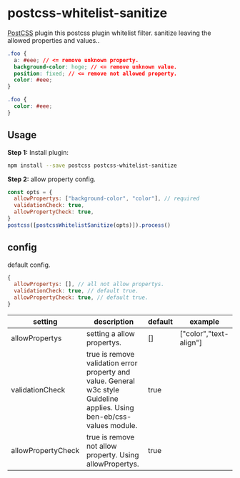 # postcss-whitelist-sanitize

[PostCSS] plugin this postcss plugin whitelist filter. sanitize leaving the allowed properties and values..

[PostCSS]: https://github.com/postcss/postcss

```css
.foo {
  a: #eee; // <= remove unknown property.
  background-color: hoge; // <= remove unknown value.
  position: fixed; // <= remove not allowed property.
  color: #eee;
}
```

```css
.foo {
  color: #eee;
}
```

## Usage

**Step 1:** Install plugin:

```sh
npm install --save postcss postcss-whitelist-sanitize
```

**Step 2:** allow property config.

```js
const opts = {
  allowPropertys: ["background-color", "color"], // required
  validationCheck: true,
  allowPropertyCheck: true,
}
postcss([postcssWhitelistSanitize(opts)]).process()
```

## config

default config.
```js
{
  allowPropertys: [], // all not allow propertys.
  validationCheck: true, // default true.
  allowPropertyCheck: true, // default true.
}
```

| setting            | description                                                                                                       | default | example                | 
| ------------------ | ----------------------------------------------------------------------------------------------------------------- | ------- | ---------------------- | 
| allowPropertys     | setting a allow propertys.                                                                                        | []      | ["color","text-align"] | 
| validationCheck    | true is remove validation error property and value. General w3c style Guideline applies. Using ben-eb/css-values module. | true    |                 | 
| allowPropertyCheck | true is remove not allow property. Using allowPropertys.                                                          | true    |                        |

[official docs]: https://github.com/postcss/postcss#usage
